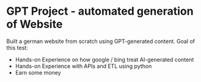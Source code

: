 # GPT Project - automated generation of Website
 Built a german website from scratch using GPT-generated content. Goal of this test:

- Hands-on Experience on how google / bing treat AI-generated content
- Hands-on Experience with APIs and ETL using python
- Earn some money
